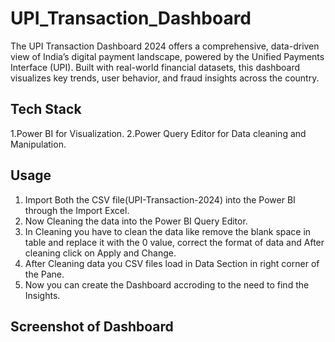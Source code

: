 # UPI_Transaction_Dashboard

The UPI Transaction Dashboard 2024 offers a comprehensive, data-driven view of India’s digital payment landscape, powered by the Unified Payments Interface (UPI). Built with real-world financial datasets, this dashboard visualizes key trends, user behavior, and fraud insights across the country.


## Tech Stack

 1.Power BI for Visualization.
 2.Power Query Editor for Data cleaning and Manipulation.

## Usage
1. Import Both the CSV file(UPI-Transaction-2024) into the Power BI through the Import Excel.
2. Now Cleaning the data into the Power BI Query Editor.
3. In Cleaning you have to clean the data like remove the blank space in table and replace it with the 0 value, correct the format of data and After cleaning click on Apply and Change.
4. After Cleaning data you CSV files load in Data Section in right corner of the Pane.
5. Now you can create the Dashboard accroding to the need to find the Insights.


## Screenshot of Dashboard
